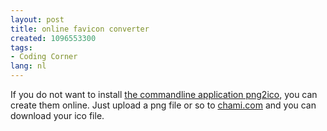 ```yaml
---
layout: post
title: online favicon converter
created: 1096553300
tags:
- Coding Corner
lang: nl
---
```

If you do not want to install [the commandline application png2ico](http://www.winterdrache.de/freeware/png2ico/), you can create them online. Just upload a png file or so to [chami.com](http://www.htmlkit.com/services/favicon/) and you can download your ico file.
